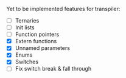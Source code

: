 Yet to be implemented features for transpiler:
- [ ] Ternaries
- [ ] Init lists
- [ ] Function pointers
- [x] Extern functions
- [x] Unnamed parameters
- [x] Enums
- [x] Switches
- [ ] Fix switch break & fall through
